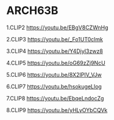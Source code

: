 # ARCH63B

1.CLIP2 <https://youtu.be/EBgV8CZWnHg>

2.CLIP3 <https://youtu.be/_Fo1UT0clmk>

3.CLIP4 <https://youtu.be/Y4DjyI3zwz8>

4.CLIP5 <https://youtu.be/oG69zZj9NcU>

5.CLIP6 <https://youtu.be/8X2IPIV_VJw>

6.CLIP7 <https://youtu.be/hsokugeLlog>

7.CLIP8 <https://youtu.be/EbqeLndocZg>

8.CLIP9 <https://youtu.be/yHLyOYbCQVk>
